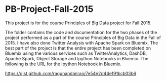 # PB-Project-Fall-2015
This project is for the course Principles of Big Data project for Fall 2015.

The folder contains the code and documentation for the two phases of the project performed as a part of the course Principles of Big Data in the Fall of 2015.
I have also done Twitter Analysis with Apache Spark on Bluemix. The best part of the project is that the entire project has been completed on Bluemix using the various services such as TwitterAnalytics, DashDB, Apache Spark, Object Storage and Ipython Notebooks in Bluemix.
The following is the URL for the Ipython Notebook in Bluemix.

https://gist.github.com/ragunandanrao/7e54e2d44ef91bcb03b6

